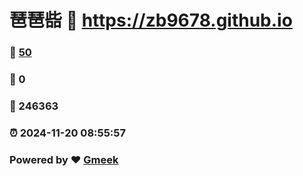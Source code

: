 # 琶琶啙 :link: https://zb9678.github.io 
### :page_facing_up: [50](https://zb9678.github.io/tag.html) 
### :speech_balloon: 0 
### :hibiscus: 246363 
### :alarm_clock: 2024-11-20 08:55:57 
### Powered by :heart: [Gmeek](https://github.com/Meekdai/Gmeek)
